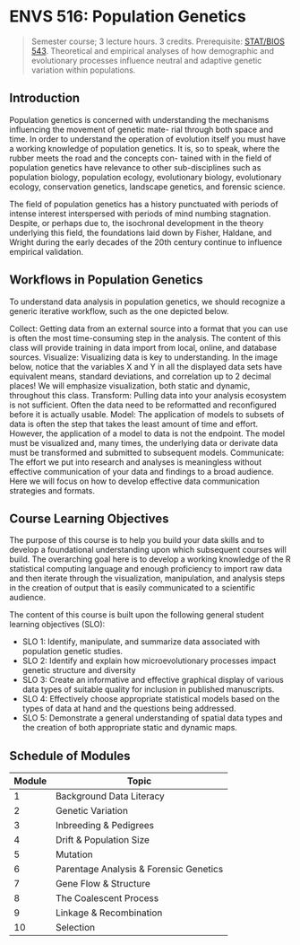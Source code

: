 # ENVS 516: Population Genetics

> Semester course; 3 lecture hours. 3 credits. Prerequisite: [STAT/BIOS 543](https://bulletin.vcu.edu/search/?P=STAT%20543). Theoretical and empirical analyses of how demographic and evolutionary processes influence neutral and adaptive genetic variation within populations.

## Introduction
Population genetics is concerned with understanding the mechanisms influencing the movement of genetic mate- rial through both space and time. In order to understand the operation of evolution itself you must have a working knowledge of population genetics. It is, so to speak, where the rubber meets the road and the concepts con- tained with in the field of population genetics have relevance to other sub-disciplines such as population biology, population ecology, evolutionary biology, evolutionary ecology, conservation genetics, landscape genetics, and forensic science.

The field of population genetics has a history punctuated with periods of intense interest interspersed with periods of mind numbing stagnation. Despite, or perhaps due to, the isochronal development in the theory underlying this field, the foundations laid down by Fisher, Haldane, and Wright during the early decades of the 20th century continue to influence empirical validation.

## Workflows in Population Genetics

To understand data analysis in population genetics, we should recognize a generic iterative workflow, such as the one depicted below.

Collect: Getting data from an external source into a format that you can use is often the most time-consuming step in the analysis. The content of this class will provide training in data import from local, online, and database sources.
Visualize: Visualizing data is key to understanding. In the image below, notice that the variables X and Y in all the displayed data sets have equivalent means, standard deviations, and correlation up to 2 decimal places! We will emphasize visualization, both static and dynamic, throughout this class.
Transform: Pulling data into your analysis ecosystem is not sufficient. Often the data need to be reformatted and reconfigured before it is actually usable.
Model: The application of models to subsets of data is often the step that takes the least amount of time and effort. However, the application of a model to data is not the endpoint. The model must be visualized and, many times, the underlying data or derivate data must be transformed and submitted to subsequent models.
Communicate: The effort we put into research and analyses is meaningless without effective communication of your data and findings to a broad audience. Here we will focus on how to develop effective data communication strategies and formats.

## Course Learning Objectives

The purpose of this course is to help you build your data skills and to develop a foundational understanding upon which subsequent courses will build. The overarching goal here is to develop a working knowledge of the R statistical computing language and enough proficiency to import raw data and then iterate through the visualization, manipulation, and analysis steps in the creation of output that is easily communicated to a scientific audience.

The content of this course is built upon the following general student learning objectives (SLO):

- SLO 1: Identify, manipulate, and summarize data associated with population genetic studies.
- SLO 2: Identify and explain how microevolutionary processes impact genetic structure and diversity
- SLO 3: Create an informative and effective graphical display of various data types of suitable quality for inclusion in published manuscripts.
- SLO 4: Effectively choose appropriate statistical models based on the types of data at hand and the questions being addressed.
- SLO 5: Demonstrate a general understanding of spatial data types and the creation of both appropriate static and dynamic maps.



## Schedule of Modules

Module  | Topic
--------|---------
1       | Background Data Literacy 
2       | Genetic Variation 
3       | Inbreeding & Pedigrees 
4       | Drift & Population Size 
5       | Mutation 
6       | Parentage Analysis & Forensic Genetics 
7       | Gene Flow & Structure  
8       | The Coalescent Process 
9       | Linkage & Recombination 
10      | Selection 




